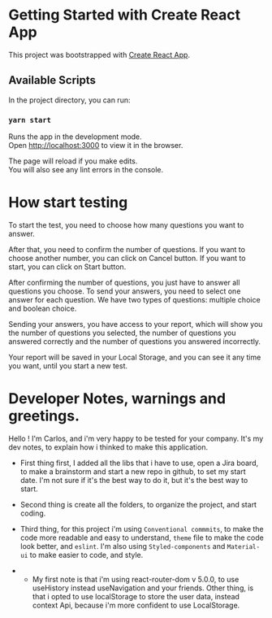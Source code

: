 # Getting Started with Create React App

This project was bootstrapped with [Create React App](https://github.com/facebook/create-react-app).

## Available Scripts

In the project directory, you can run:

### `yarn start`

Runs the app in the development mode.\
Open [http://localhost:3000](http://localhost:3000) to view it in the browser.

The page will reload if you make edits.\
You will also see any lint errors in the console.

# How start testing

To start the test, you need to choose how many questions you want to answer. 

After that, you need to confirm the number of questions. If you want to choose another number, you can click on Cancel button. If you want to start, you can click on Start button.

After confirming the number of questions, you just have to answer all questions you choose. To send your answers, you need to select one answer for each question. We have two types of questions: multiple choice and boolean choice.

Sending your answers, you have access to your report, which will show you the number of questions you selected, the number of questions you answered correctly and the number of questions you answered incorrectly.

Your report will be saved in your Local Storage, and you can see it any time you want, until you start a new test.

# Developer Notes, warnings and greetings.

Hello ! I'm Carlos, and i'm very happy to be tested for your company. It's my dev notes, to explain how i thinked to make this application.

- First thing first, I added all the libs that i have to use, open a Jira board, to make a brainstorm and start a new repo in github, to set my start date. I'm not sure if it's the best way to do it, but it's the best way to start. 

- Second thing is create all the folders, to organize the project, and start coding.

- Third thing, for this project i'm using `Conventional commmits`, to make the code more readable and easy to understand, `theme` file to make the code look better, and `eslint`. I'm also using `Styled-components` and `Material-ui` to make easier to code, and style.

- - My first note is that i'm using react-router-dom v 5.0.0, to use useHistory instead useNavigation and your friends.
Other thing, is that i opted to use localStorage to store the user data, instead context Api, because i'm more confident to use LocalStorage.